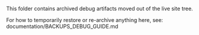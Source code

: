This folder contains archived debug artifacts moved out of the live site tree.

For how to temporarily restore or re-archive anything here, see:
documentation/BACKUPS_DEBUG_GUIDE.md
